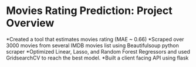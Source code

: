 # Movies Rating Prediction: Project Overview

*Created a tool that estimates movies rating (MAE ~ 0.66)
*Scraped over 3000 movies from several IMDB movies list using Beautifulsoup python scraper
*Optimized Linear, Lasso, and Random Forest Regressors and used GridsearchCV to reach the best model.
*Built a client facing API using flask
